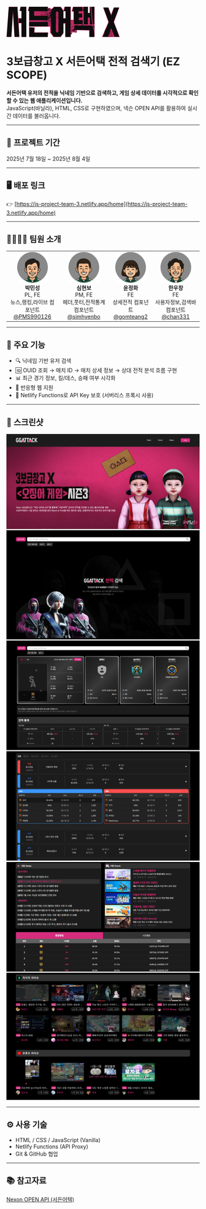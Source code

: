 ![](public/images/visual-item01.png)


# 3보급창고 X 서든어택 전적 검색기 (EZ SCOPE)

**서든어택 유저의 전적을 닉네임 기반으로 검색하고, 게임 상세 데이터를 시각적으로 확인할 수 있는 웹 애플리케이션입니다.**  
JavaScript(바닐라), HTML, CSS로 구현하였으며, 넥슨 OPEN API를 활용하여 실시간 데이터를 불러옵니다.


---


## 📅 프로젝트 기간

2025년 7월 18일 ~ 2025년 8월 4일


---


## 🖥️ 배포 링크

👉 [https://js-project-team-3.netlify.app/home](https://js-project-team-3.netlify.app/home)


---


## 👨‍👩‍👧‍👦 팀원 소개

<div align="center">
<table>
  <tr>
    <td align="center">
      <img src="public/images/member-01-over.png" width="80" /><br />
      <b>박민성</b><br />
      PL, FE<br />
      뉴스,랭킹,라이브 컴포넌트<br />
      <a href="https://github.com/PMS990126">@PMS990126</a>
    </td>
    <td align="center">
      <img src="public/images/member-02-over.png" width="80" /><br />
      <b>심현보</b><br />
      PM, FE<br />
      헤더,풋터,전적통계 컴포넌트<br />
      <a href="https://github.com/simhyenbo">@simhyenbo</a>
    </td>
    <td align="center">
      <img src="public/images/member-03-over.png" width="80" /><br />
      <b>윤정화</b><br />
      FE<br />
      상세전적 컴포넌트<br />
      <a href="https://github.com/gomteang2">@gomteang2</a>
    </td>
    <td align="center">
      <img src="public/images/member-04-over.png" width="80" /><br />
      <b>한우창</b><br />
      FE<br />
      사용자정보,검색바 컴포넌트<br />
      <a href="https://github.com/#id">@chan331</a>
    </td>
  </tr>
</table>

</div>


---


## 📌 주요 기능

- 🔍 닉네임 기반 유저 검색
- 🆔 OUID 조회 → 매치 ID → 매치 상세 정보 → 상대 전적 분석 흐름 구현
- 📊 최근 경기 정보, 킬/데스, 승패 여부 시각화
- 📱 반응형 웹 지원
- 🔐 Netlify Functions로 API Key 보호 (서버리스 프록시 사용)


---


## 📸 스크린샷

![main](public/images/capture/main.png)
![search](public/images/capture/search1.png)
![search](public/images/capture/search2.png)
![search](public/images/capture/search3.png)
![news](public/images/capture/news.png)
![live](public/images/capture/live.png)


---


## ⚙️ 사용 기술

- HTML / CSS / JavaScript (Vanilla)
- Netlify Functions (API Proxy)
- Git & GitHub 협업


---


## 📚 참고자료
 [Nexon OPEN API (서든어택)](https://openapi.nexon.com/ko/game/suddenattack/?id=43)


